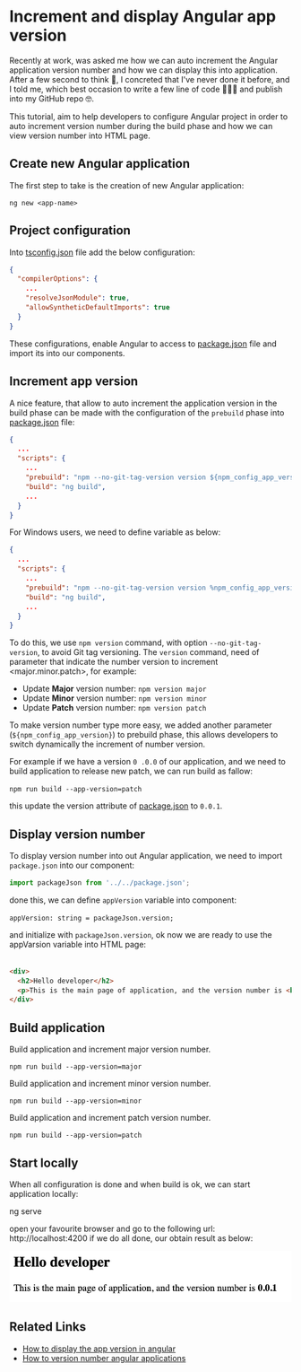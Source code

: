 # Increment and display Angular app version

Recently at work, was asked me how we can auto increment the Angular application version number and how we can display this
into application.
After a few second to think 🤔, I concreted that I've never done it before, and I told me, which best occasion to write a few line of code 👨🏽‍💻
and publish into my GitHub repo 🤓.

This tutorial, aim to help developers to configure Angular project in order to auto increment version number during the build phase
and how we can view version number into HTML page.

## Create new Angular application

The first step to take is the creation of new Angular application:

```shell
ng new <app-name>
```

## Project configuration

Into [tsconfig.json](tsconfig.json) file add the below configuration:

```json
{
  "compilerOptions": {
    ...
    "resolveJsonModule": true,
    "allowSyntheticDefaultImports": true
  }
}
```

These configurations, enable Angular to access to [package.json](package.json) file and import its
into our components.

## Increment app version

A nice feature, that allow to auto increment the application version in the
build phase can be made with the configuration of the `prebuild` phase into [package.json](package.json) file:

```json
{
  ...
  "scripts": {
    ...
    "prebuild": "npm --no-git-tag-version version ${npm_config_app_version}",
    "build": "ng build",
    ...
  }
}
```

For Windows users, we need to define variable as below:
```json
{
  ...
  "scripts": {
    ...
    "prebuild": "npm --no-git-tag-version version %npm_config_app_version%",
    "build": "ng build",
    ...
  }
}
```


To do this, we use `npm version` command, with option `--no-git-tag-version`, to avoid Git tag versioning.
The `version` command, need of parameter that indicate the number version to increment <major.minor.patch>, for example:

- Update **Major** version number: `npm version major`
- Update **Minor** version number: `npm version minor`
- Update **Patch** version number: `npm version patch`

To make version number type more easy, we added another parameter (`${npm_config_app_version}`) to prebuild phase, this allows
developers to switch dynamically the increment of number version.

For example if we have a version `0
.0.0` of our application, and we need to build application to release new patch,
we can run build as fallow:

`npm run build --app-version=patch`

this update the version attribute of [package.json](package.json) to `0.0.1`.

## Display version number

To display version number into out Angular application, we need to import `package.json` into our component:

```typescript
import packageJson from '../../package.json';
```

done this, we can define `appVersion` variable into component:

`appVersion: string = packageJson.version;`

and initialize with `packageJson.version`, ok now we are ready to use
the appVarsion variable into HTML page:

```html

<div>
  <h2>Hello developer</h2>
  <p>This is the main page of application, and the version number is <b>{{appVersion}}</b></p>
</div>
```

## Build application

Build application and increment major version number.

```shell
npm run build --app-version=major
```

Build application and increment minor version number.

```shell
npm run build --app-version=minor
```

Build application and increment patch version number.

```shell
npm run build --app-version=patch
```

## Start locally

When all configuration is done and when build is ok, we can start application locally:

ng serve

open your favourite browser and go to the following url: http://localhost:4200
if we do all done, our obtain result as below:

![App version](docs/screen-app-version.png "App version")

## Related Links

- [How to display the app version in angular](https://stackoverflow.com/questions/34907682/how-to-display-the-app-version-in-angular)
- [How to version number angular applications](https://medium.com/@tolvaly.zs/how-to-version-number-angular-6-applications-4436c03a3bd3)
